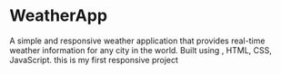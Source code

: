 # WeatherApp
A simple and responsive weather application that provides real-time weather information for any city in the world. Built using , HTML, CSS, JavaScript. 
this is my first responsive project

